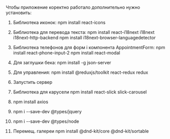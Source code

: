 Чтобы приложение коректно работало дополнительно нужно установить: 

1) Библиотека иконок: 
npm install react-icons
  
2) Библиотека для перевода текста:
npm install react-i18next i18next i18next-http-backend
npm install i18next-browser-languagedetector

3) Библиотека телефонов для форм і компонента AppointmentForm: 
npm install react-phone-input-2
npm install react-modal

4) Для заглушки бека: 
npm install -g json-server

5) Для управления: 
npm install @reduxjs/toolkit react-redux  redux

6) Запустить сервер
 <!-- json-server --watch src/api/doctors.json --port 5000 -->

7) Библиотека для карусели
npm install react-slick slick-carousel


8) npm install axios

9) npm i --save-dev @types/jquery

10) npm i --save-dev @types/node

11) Перемещ. галереи
npm install @dnd-kit/core @dnd-kit/sortable